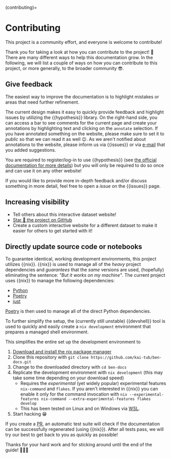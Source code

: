 (contributing)=
# Contributing
This project is a community effort, and everyone is welcome to contribute!

Thank you for taking a look at how you can contribute to the project! 💚
There are many different ways to help this documentation grow.
In the following, we will list a couple of ways on how you can contribute to this project, or more generally, to the broader community 😎.

## Give feedback
The easiest way to improve the documentation is to highlight mistakes or areas that need further refinement.

<!-- hypothesis-pitch-start -->
The current design makes it easy to quickly provide feedback and highlight issues by utilizing the {{hypothesis}} library.
On the right-hand side, you can access a bar to see comments for the current page and create your annotations by highlighting text and clicking on the `annotate` selection.
If you have annotated something on the website, please make sure to set it to _public_ so that we can read it as well 😉.
As we aren't notified about annotations to the website, please inform us via {{issues}} or via [e-mail](mailto::k.clasen@protonmail.com) that you added suggestions.
<!-- hypothesis-pitch-end -->
You are required to register/log-in to use {{hypothesis}} (see [the official documentation for more details](https://web.hypothes.is/start/)) but you will only be required to do so once and can use it on any other website!

If you would like to provide more in-depth feedback and/or discuss something in more detail, feel free to open a _issue_ on the {{issues}} page.


## Increasing visibility
- Tell others about this interactive dataset website!
- [Star 🌟 the project on GitHub](https://github.com/kai-tub/ben-docs/)
- Create a custom interactive website for a different dataset to make it easier for others to get started with it!

## Directly update source code or notebooks

To guarantee identical, working development environments, this project utilizes {{nix}}.
{{nix}} is used to manage all of the _heavy_ project dependencies and _guarantees_ that the _same_ versions are used, (hopefully) eliminating the sentence: _"But it works on my machine"_.
The current project uses {{nix}} to manage the following dependencies:
- [Python](https://www.python.org/)
- [Poetry](https://python-poetry.org/)
- [just](https://github.com/casey/just)

[Poetry](https://python-poetry.org/) is then used to manage all of the direct Python dependencies.

To further simplify the setup, the (currently still unstable) {{devshell}} tool is used to quickly and easily create a `nix development` environment that prepares a managed shell environment.

This simplifies the entire set up the development environment to
1. [Download and install the nix package manager](https://nixos.org/download.html#)
2. Clone this repository with `git clone https://github.com/kai-tub/ben-docs.git`
3. Change to the downloaded directory with `cd ben-docs`
4. Replicate the development environment with `nix development` (this may take some time depending on your download speed)
    - Requires the _experimental_ (yet widely popular) experimental features `nix-command` and `flakes`. If you aren't interested in {{nix}} you can enable it only for the command invocation with `nix --experimental-features nix-command --extra-experimental-features flakes develop`
    - This has been tested on Linux and on Windows via [WSL](https://learn.microsoft.com/en-us/windows/wsl/).
5. Start hacking 😁

If you create a [PR](https://docs.github.com/en/get-started/quickstart/hello-world#opening-a-pull-request), an automatic test suite will check if the documentation can be successfully regenerated (using {{nix}}).
After all tests pass, we will try our best to get back to you as quickly as possible!

Thanks for your hard work and for sticking around until
the end of the guide! 🎉🎉🎉
